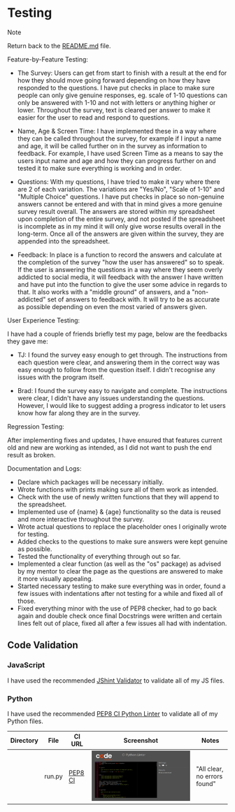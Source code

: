 # Testing

> [!NOTE]  
> Return back to the [README.md](README.md) file.

Feature-by-Feature Testing:

- The Survey: Users can get from start to finish with a result at the end for how they should move going forward depending on how they have responded to the questions. I have put checks in place to make sure people can only give genuine responses, eg. scale of 1-10 questions can only be answered with 1-10 and not with letters or anything higher or lower. Throughout the survey, text is cleared per answer to make it easier for the user to read and respond to questions.

- Name, Age & Screen Time: I have implemented these in a way where they can be called throughout the survey, for example if I input a name and age, it will be called further on in the survey as information to feedback. For example, I have used Screen Time as a means to say the users input name and age and how they can progress further on and tested it to make sure everything is working and in order.

- Questions: With my questions, I have tried to make it vary where there are 2 of each variation. The variations are "Yes/No", "Scale of 1-10" and "Multiple Choice" questions. I have put checks in place so non-genuine answers cannot be entered and with that in mind gives a more genuine survey result overall. The answers are stored within my spreadsheet upon completion of the entire survey, and not posted if the spreadsheet is incomplete as in my mind it will only give worse results overall in the long-term. Once all of the answers are given within the survey, they are appended into the spreadsheet.

- Feedback: In place is a function to record the answers and calculate at the completion of the survey "how the user has answered" so to speak. If the user is answering the questions in a way where they seem overly addicted to social media, it will feedback with the answer I have written and have put into the function to give the user some advice in regards to that. It also works with a "middle ground" of answers, and a "non-addicted" set of answers to feedback with. It will try to be as accurate as possible depending on even the most varied of answers given.

User Experience Testing:

I have had a couple of friends briefly test my page, below are the feedbacks they gave me:

- TJ: I found the survey easy enough to get through. The instructions from each question were clear, and answering them in the correct way was easy enough to follow from the question itself. I didn't recognise any issues with the program itself.

- Brad: I found the survey easy to navigate and complete. The instructions were clear, I didn't have any issues understanding the questions. However, I would like to suggest adding a progress indicator to let users know how far along they are in the survey.

Regression Testing:

After implementing fixes and updates, I have ensured that features current old and new are working as intended, as I did not want to push the end result as broken.

Documentation and Logs:

- Declare which packages will be necessary initially.
- Wrote functions with prints making sure all of them work as intended.
- Check with the use of newly written functions that they will append to the spreadsheet.
- Implemented use of {name} & {age} functionality so the data is reused and more interactive throughout the survey.
- Wrote actual questions to replace the placeholder ones I originally wrote for testing.
- Added checks to the questions to make sure answers were kept genuine as possible.
- Tested the functionality of everything through out so far.
- Implemented a clear function (as well as the "os" package) as advised by my mentor to clear the page as the questions are answered to make it more visually appealing.
- Started necessary testing to make sure everything was in order, found a few issues with indentations after not testing for a while and fixed all of those. 
- Fixed everything minor with the use of PEP8 checker, had to go back again and double check once final Docstrings were written and certain lines felt out of place, fixed all after a few issues all had with indentation.


## Code Validation


### JavaScript

I have used the recommended [JShint Validator](https://jshint.com) to validate all of my JS files.


### Python

I have used the recommended [PEP8 CI Python Linter](https://pep8ci.herokuapp.com) to validate all of my Python files.

| Directory | File | CI URL | Screenshot | Notes |
| --- | --- | --- | --- | --- |
|  | run.py | [PEP8 CI](https://pep8ci.herokuapp.com/https://raw.githubusercontent.com/conor-timmis/Social-Insights/main/run.py) | ![screenshot](documentation/validation/pep8check.png) | "All clear, no errors found" |
